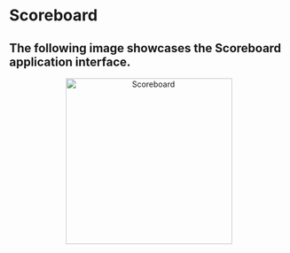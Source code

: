 # Scoreboard
## The following image showcases the Scoreboard application interface.
<p align=center>
  <img style="width: 300px;" alt="Scoreboard" src="https://github.com/Chlunidia/Scoreboard/assets/115222445/4de93eb2-4f7d-4620-9838-39328e4b56c7">
</p>
